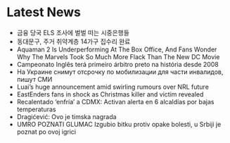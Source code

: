 # Latest News
-  금융 당국 ELS 조사에 벌벌 떠는 시중은행들
-  동대문구, 주거 취약계층 14가구 집수리 완료
-  Aquaman 2 Is Underperforming At The Box Office, And Fans Wonder Why The Marvels Took So Much More Flack Than The New DC Movie
-  Campeonato Inglês terá primeiro árbitro preto na história desde 2008
-  На Украине снимут отсрочку по мобилизации для части инвалидов, пишут СМИ
-  Luai’s huge announcement amid swirling rumours over NRL future
-  EastEnders fans in shock as Christmas killer and victim revealed
-  Recalentado ‘enfría’ a CDMX: Activan alerta en 6 alcaldías por bajas temperaturas
-  Dragićević: Ovo je timska nagrada
-  UMRO POZNATI GLUMAC Izgubio bitku protiv opake bolesti, u Srbiji je poznat po ovoj igrici
